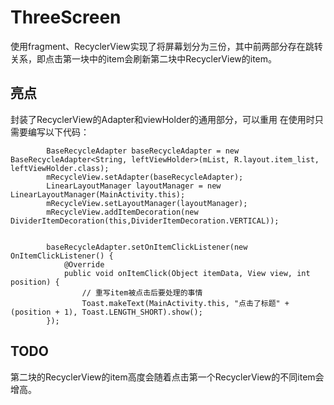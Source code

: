 # ThreeScreen
使用fragment、RecyclerView实现了将屏幕划分为三份，其中前两部分存在跳转关系，即点击第一块中的item会刷新第二块中RecyclerView的item。

## 亮点
封装了RecyclerView的Adapter和viewHolder的通用部分，可以重用
在使用时只需要编写以下代码：
```
        BaseRecycleAdapter baseRecycleAdapter = new BaseRecycleAdapter<String, leftViewHolder>(mList, R.layout.item_list, leftViewHolder.class);
        mRecycleView.setAdapter(baseRecycleAdapter);
        LinearLayoutManager layoutManager = new LinearLayoutManager(MainActivity.this);
        mRecycleView.setLayoutManager(layoutManager);
        mRecycleView.addItemDecoration(new DividerItemDecoration(this,DividerItemDecoration.VERTICAL));


        baseRecycleAdapter.setOnItemClickListener(new OnItemClickListener() {
            @Override
            public void onItemClick(Object itemData, View view, int position) {
                // 重写item被点击后要处理的事情
                Toast.makeText(MainActivity.this, "点击了标题" + (position + 1), Toast.LENGTH_SHORT).show();
        });
```

## TODO
第二块的RecyclerView的item高度会随着点击第一个RecyclerView的不同item会增高。
